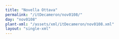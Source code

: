 ```yaml
---
title: "Novella Ottava"
permalink: "/itDecameron/nov0108/"
day: "nov0108"
plant-xml: "/assets/xml/itDecameron/nov0108.xml"
layout: "single-xml"
---
```

